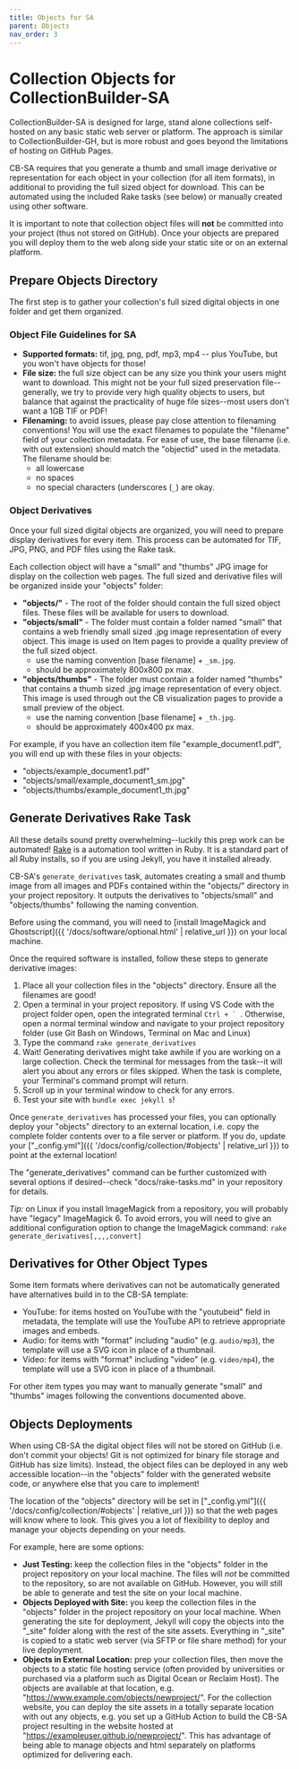 ```yaml
---
title: Objects for SA
parent: Objects
nav_order: 3
---
```


# Collection Objects for CollectionBuilder-SA

CollectionBuilder-SA is designed for large, stand alone collections self-hosted on any basic static web server or platform.
The approach is similar to CollectionBuilder-GH, but is more robust and goes beyond the limitations of hosting on GitHub Pages.

CB-SA requires that you generate a thumb and small image derivative or representation for each object in your collection (for all item formats), in additional to providing the full sized object for download.
This can be automated using the included Rake tasks (see below) or manually created using other software.

It is important to note that collection object files will **not** be committed into your project (thus not stored on GitHub). 
Once your objects are prepared you will deploy them to the web along side your static site or on an external platform.

## Prepare Objects Directory 

The first step is to gather your collection's full sized digital objects in one folder and get them organized.

### Object File Guidelines for SA

- **Supported formats:** tif, jpg, png, pdf, mp3, mp4 -- plus YouTube, but you won't have objects for those!
- **File size:** the full size object can be any size you think your users might want to download. This might not be your full sized preservation file--generally, we try to provide very high quality objects to users, but balance that against the practicality of huge file sizes--most users don't want a 1GB TIF or PDF!
- **Filenaming:** to avoid issues, please pay close attention to filenaming conventions! You will use the exact filenames to populate the "filename" field of your collection metadata. For ease of use, the base filename (i.e. with out extension) should match the "objectid" used in the metadata. The filename should be:
    - all lowercase
    - no spaces
    - no special characters (underscores (`_`) are okay.

### Object Derivatives

Once your full sized digital objects are organized, you will need to prepare display derivatives for every item.
This process can be automated for TIF, JPG, PNG, and PDF files using the Rake task.

Each collection object will have a "small" and "thumbs" JPG image for display on the collection web pages. 
The full sized and derivative files will be organized inside your "objects" folder:

- **"objects/"** - The root of the folder should contain the full sized object files. These files will be available for users to download. 
- **"objects/small"** - The folder must contain a folder named "small" that contains a web friendly small sized .jpg image representation of every object. This image is used on Item pages to provide a quality preview of the full sized object.
    - use the naming convention [base filename] + `_sm.jpg`.
    - should be approximately 800x800 px max.
- **"objects/thumbs"** - The folder must contain a folder named "thumbs" that contains a thumb sized .jpg image representation of every object. This image is used through out the CB visualization pages to provide a small preview of the object.
    - use the naming convention [base filename] + `_th.jpg`. 
    - should be approximately 400x400 px max.

For example, if you have an collection item file "example_document1.pdf", you will end up with these files in your objects:

- "objects/example_document1.pdf"
- "objects/small/example_document1_sm.jpg"
- "objects/thumbs/example_document1_th.jpg"

## Generate Derivatives Rake Task

All these details sound pretty overwhelming--luckily this prep work can be automated!
[Rake](https://github.com/ruby/rake) is a automation tool written in Ruby. 
It is a standard part of all Ruby installs, so if you are using Jekyll, you have it installed already.

CB-SA's `generate_derivatives` task, automates creating a small and thumb image from all images and PDFs contained within the "objects/" directory in your project repository. 
It outputs the derivatives to "objects/small" and "objects/thumbs" following the naming convention.

Before using the command, you will need to [install ImageMagick and Ghostscript]({{ '/docs/software/optional.html' | relative_url }}) on your local machine.

Once the required software is installed, follow these steps to generate derivative images:

1. Place all your collection files in the "objects" directory. Ensure all the filenames are good!
2. Open a terminal in your project repository. If using VS Code with the project folder open, open the integrated terminal ``Ctrl + ` ``. Otherwise, open a normal terminal window and navigate to your project repository folder (use Git Bash on Windows, Terminal on Mac and Linux)
3. Type the command `rake generate_derivatives`
4. Wait! Generating derivatives might take awhile if you are working on a large collection. Check the terminal for messages from the task--it will alert you about any errors or files skipped. When the task is complete, your Terminal's command prompt will return.
5. Scroll up in your terminal window to check for any errors. 
6. Test your site with `bundle exec jekyll s`!

Once `generate_derivatives` has processed your files, you can optionally deploy your "objects" directory to an external location, i.e. copy the complete folder contents over to a file server or platform.
If you do, update your ["_config.yml"]({{ '/docs/config/collection/#objects' | relative_url }}) to point at the external location!

The "generate_derivatives" command can be further customized with several options if desired--check "docs/rake-tasks.md" in your repository for details.

*Tip:* on Linux if you install ImageMagick from a repository, you will probably have "legacy" ImageMagick 6.
To avoid errors, you will need to give an additional configuration option to change the ImageMagick command:
`rake generate_derivatives[,,,,convert]`

## Derivatives for Other Object Types

Some item formats where derivatives can not be automatically generated have alternatives build in to the CB-SA template:

- YouTube: for items hosted on YouTube with the "youtubeid" field in metadata, the template will use the YouTube API to retrieve appropriate images and embeds. 
- Audio: for items with "format" including "audio" (e.g. `audio/mp3`), the template will use a SVG icon in place of a thumbnail.
- Video: for items with "format" including "video" (e.g. `video/mp4`), the template will use a SVG icon in place of a thumbnail.

For other item types you may want to manually generate "small" and "thumbs" images following the conventions documented above.

## Objects Deployments

When using CB-SA the digital object files will not be stored on GitHub (i.e. don't commit your objects! Git is not optimized for binary file storage and GitHub has size limits).
Instead, the object files can be deployed in any web accessible location--in the "objects" folder with the generated website code, or anywhere else that you care to implement!

The location of the "objects" directory will be set in ["_config.yml"]({{ '/docs/config/collection/#objects' | relative_url }}) so that the web pages will know where to look.
This gives you a lot of flexibility to deploy and manage your objects depending on your needs.

For example, here are some options:

- **Just Testing:** keep the collection files in the "objects" folder in the project repository on your local machine. The files will *not* be committed to the repository, so are not available on GitHub. However, you will still be able to generate and test the site on your local machine.
- **Objects Deployed with Site:** you keep the collection files in the "objects" folder in the project repository on your local machine. When generating the site for deployment, Jekyll will copy the objects into the "_site" folder along with the rest of the site assets. Everything in "_site" is copied to a static web server (via SFTP or file share method) for your live deployment.
- **Objects in External Location:** prep your collection files, then move the objects to a static file hosting service (often provided by universities or purchased via a platform such as Digital Ocean or Reclaim Host). The objects are available at that location, e.g. "https://www.example.com/objects/newproject/". For the collection website, you can deploy the site assets in a totally separate location with out any objects, e.g. you set up a GitHub Action to build the CB-SA project resulting in the website hosted at "https://exampleuser.github.io/newproject/". This has advantage of being able to manage objects and html separately on platforms optimized for delivering each.
